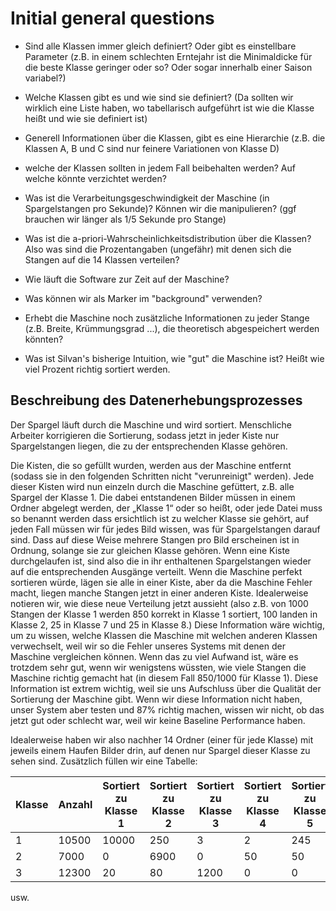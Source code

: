 # Initial general questions

* Sind alle Klassen immer gleich definiert? Oder gibt es einstellbare Parameter (z.B. in einem schlechten Erntejahr 
ist die Minimaldicke für die beste Klasse geringer oder so? Oder sogar innerhalb einer Saison variabel?)
* Welche Klassen gibt es und wie sind sie definiert? (Da sollten wir wirklich eine Liste haben, wo tabellarisch aufgeführt ist
wie die Klasse heißt und wie sie definiert ist)
* Generell Informationen über die Klassen, gibt es eine Hierarchie (z.B. die Klassen A, B und C sind nur feinere Variationen
von Klasse D)
* welche der Klassen sollten in jedem Fall beibehalten werden? Auf welche könnte verzichtet werden? 
* Was ist die Verarbeitungsgeschwindigkeit der Maschine (in Spargelstangen pro Sekunde)? Können wir die manipulieren? 
(ggf brauchen wir länger als 1/5 Sekunde pro Stange)
* Was ist die a-priori-Wahrscheinlichkeitsdistribution über die Klassen? Also was sind die Prozentangaben (ungefähr) 
mit denen sich die Stangen auf die 14 Klassen verteilen?

* Wie läuft die Software zur Zeit auf der Maschine?
* Was können wir als Marker im "background" verwenden? 
* Erhebt die Maschine noch zusätzliche Informationen zu jeder Stange (z.B. Breite, Krümmungsgrad ...), die theoretisch abgespeichert werden könnten? 
* Was ist Silvan's bisherige Intuition, wie "gut" die Maschine ist? Heißt wie viel Prozent richtig sortiert werden.



## Beschreibung des Datenerhebungsprozesses

Der Spargel läuft durch die Maschine und wird sortiert. Menschliche Arbeiter korrigieren die Sortierung, sodass jetzt in 
jeder Kiste nur Spargelstangen liegen, die zu der entsprechenden Klasse gehören. 

Die Kisten, die so gefüllt wurden, werden aus der Maschine entfernt (sodass sie in den folgenden Schritten nicht "verunreinigt"
werden).
Jede dieser Kisten wird nun einzeln durch die Maschine gefüttert, z.B. alle Spargel der Klasse 1. 
Die dabei entstandenen Bilder müssen in einem Ordner abgelegt werden, der „Klasse 1“ oder so heißt, oder jede Datei muss 
so benannt werden dass ersichtlich ist zu welcher Klasse sie gehört, auf jeden Fall müssen wir für jedes Bild wissen, was 
für Spargelstangen darauf sind. Dass auf diese Weise mehrere Stangen pro Bild erscheinen ist in Ordnung, solange sie zur
gleichen Klasse gehören.
Wenn eine Kiste durchgelaufen ist, sind also die in ihr enthaltenen Spargelstangen wieder auf die entsprechenden Ausgänge
verteilt. Wenn die Maschine perfekt sortieren würde, lägen sie alle in einer Kiste, aber da die Maschine Fehler macht, liegen 
manche Stangen jetzt in einer anderen Kiste. Idealerweise notieren wir, wie diese neue Verteilung jetzt aussieht (also z.B. von
1000 Stangen der Klasse 1 werden 850 korrekt in Klasse 1 sortiert, 100 landen in Klasse 2, 25 in Klasse 7 und 25 in Klasse 8.)
Diese Information wäre wichtig, um zu wissen, welche Klassen die Maschine mit welchen anderen Klassen verwechselt, weil wir so 
die Fehler unseres Systems mit denen der Maschine vergleichen können. Wenn das zu viel Aufwand ist, wäre es trotzdem sehr gut, 
wenn wir wenigstens wüssten, wie viele Stangen die Maschine richtig gemacht hat (in diesem Fall 850/1000 für Klasse 1). 
Diese Information ist extrem wichtig, weil sie uns Aufschluss über die Qualität der Sortierung der Maschine gibt. Wenn wir diese 
Information nicht haben, unser System aber testen und 87% richtig machen, wissen wir nicht, ob das jetzt gut oder schlecht war, 
weil wir keine Baseline Performance haben. 

Idealerweise haben wir also nachher 14 Ordner (einer für jede Klasse) mit jeweils einem Haufen Bilder drin, auf denen
nur Spargel dieser Klasse zu sehen sind. Zusätzlich füllen wir eine Tabelle:

| Klasse | Anzahl | Sortiert zu Klasse 1 | Sortiert zu Klasse 2 | Sortiert zu Klasse 3 | Sortiert zu Klasse 4 | Sortiert zu Klasse 5 |
| ------ | ------ | -------------------- | -------------------- | -------------------- | -------------------- | -------------------- |
| 1      | 10500  | 10000                | 250                  | 3                    | 2                    | 245                  |
| 2      | 7000   | 0                    | 6900                 | 0                    | 50                   | 50                   |
| 3      | 12300  | 20                   | 80                   | 1200                 | 0                    | 0                    |

usw. 

